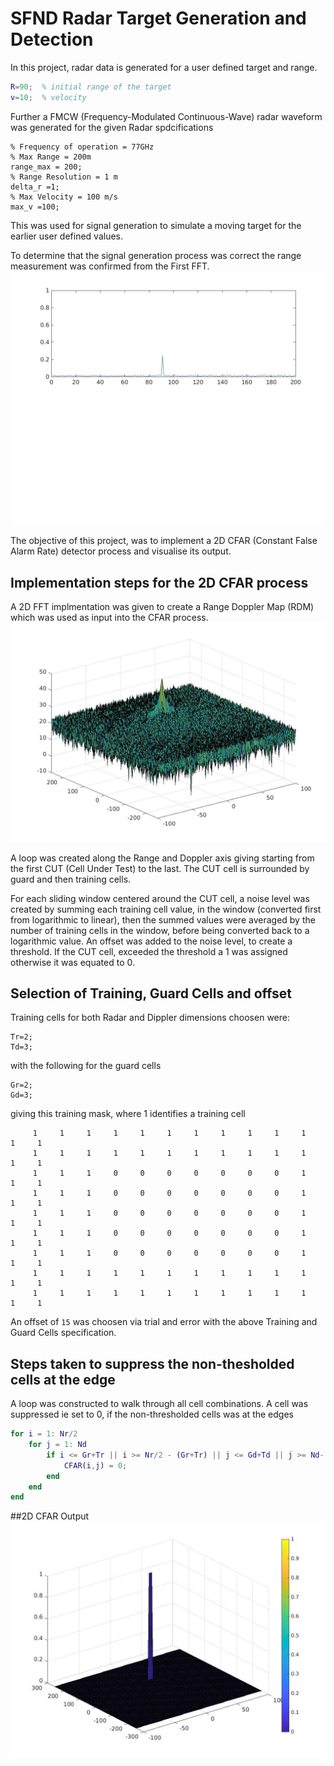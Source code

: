 # SFND Radar Target Generation and Detection

In this project, radar data is generated for a user defined target and range. 
``` Matlab
R=90;  % initial range of the target
v=10;  % velocity
```

Further a FMCW (Frequency-Modulated Continuous-Wave) radar waveform  was generated for the given Radar spdcifications
```
% Frequency of operation = 77GHz
% Max Range = 200m
range_max = 200;
% Range Resolution = 1 m
delta_r =1;
% Max Velocity = 100 m/s
max_v =100;
```

This was used for signal generation to simulate a moving target for the earlier user defined values.

To determine that the signal generation process was correct the range measurement was confirmed from the First FFT.
![First FFT](output/FirstFFT.jpg)

The objective of this project, was to implement a 2D CFAR (Constant False Alarm Rate) detector process and visualise its output. 

## Implementation steps for the 2D CFAR process

A 2D FFT implmentation was given to create a Range Doppler Map (RDM) which was used as input into the CFAR process.
![Range Doppler Map](output/RangeDopplerMap.jpg)  

A loop was created along the Range and Doppler axis giving starting from the first CUT (Cell Under Test) to the last. The CUT cell is surrounded by guard and then training cells.

For each sliding window centered around the CUT cell, a noise level was created by summing each training cell value, in the window (converted first from logarithmic to linear), 
then the summed values were averaged by the number of training cells in the window, before being converted back to a logarithmic value. An offset was added to the noise level, to create a threshold. If the CUT cell, exceeded the threshold a 1 was assigned otherwise it was equated to 0.

## Selection of Training, Guard Cells and offset
Training cells for both Radar and Dippler dimensions choosen were:
```
Tr=2;
Td=3;
```
with the following for the guard cells
```
Gr=2;
Gd=3;
```
giving this training mask, where 1 identifies a training cell
```
     1     1     1     1     1     1     1     1     1     1     1     1     1
     1     1     1     1     1     1     1     1     1     1     1     1     1
     1     1     1     0     0     0     0     0     0     0     1     1     1
     1     1     1     0     0     0     0     0     0     0     1     1     1
     1     1     1     0     0     0     0     0     0     0     1     1     1
     1     1     1     0     0     0     0     0     0     0     1     1     1
     1     1     1     0     0     0     0     0     0     0     1     1     1
     1     1     1     1     1     1     1     1     1     1     1     1     1
     1     1     1     1     1     1     1     1     1     1     1     1     1

```
An offset of `15` was choosen via trial and error with the above Training and Guard Cells specification.


## Steps taken to suppress the non-thesholded cells at the edge

A loop was constructed to walk through all cell combinations. A cell was suppressed ie set to 0, if the non-thresholded cells was at the edges
``` Matlab
for i = 1: Nr/2
    for j = 1: Nd
        if i <= Gr+Tr || i >= Nr/2 - (Gr+Tr) || j <= Gd+Td || j >= Nd-(Gd+Td)
            CFAR(i,j) = 0;
        end
    end
end
```
##2D CFAR Output
![2D CFAR Map](output/2DCFARMap.jpg)
